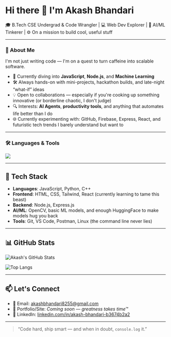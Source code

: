 # Hi there 👋 I'm Akash Bhandari

🎓 B.Tech CSE Undergrad & Code Wrangler | 💻 Web Dev Explorer | 🤖 AI/ML Tinkerer | ⚙️ On a mission to build cool, useful stuff

---

### 🚀 About Me

I'm not just writing code — I'm on a quest to turn caffeine into scalable software.

- 🌱 Currently diving into **JavaScript**, **Node.js**, and **Machine Learning**
- 🛠️ Always hands-on with mini-projects, hackathon builds, and late-night “what-if” ideas
- 💡 Open to collaborations — especially if you're cooking up something innovative (or borderline chaotic, I don't judge)
- 🔍 Interests: **AI Agents**, **productivity tools**, and anything that automates life better than I do
- 🌐 Currently experimenting with: GitHub, Firebase, Express, React, and futuristic tech trends I barely understand but want to

---

### 🛠️ Languages & Tools
<p>
  <img src="https://skillicons.dev/icons?i=js,nodejs,express,react,py,html,css,github,firebase,arduino" />
</p>

---

## 🧠 Tech Stack

- **Languages**: JavaScript, Python, C++
- **Frontend**: HTML, CSS, Tailwind, React (currently learning to tame this beast)
- **Backend**: Node.js, Express.js
- **AI/ML**: OpenCV, basic ML models, and enough HuggingFace to make models hug you back
- **Tools**: Git, VS Code, Postman, Linux (the command line never lies)

---

## 📊 GitHub Stats

![Akash's GitHub Stats](https://github-readme-stats.vercel.app/api?username=akashbhandari&show_icons=true&theme=radical)

![Top Langs](https://github-readme-stats.vercel.app/api/top-langs/?username=akashbhandari&layout=compact&theme=radical)

---

## 📫 Let's Connect

- 📧 Email: akashbhandari8255@gmail.com  
- 🌱 Portfolio/Site: *Coming soon — greatness takes time™*  
- 💬 LinkedIn: [linkedin.com/in/akash-bhandari-b3674b2a2](https://www.linkedin.com/in/akash-bhandari-b3674b2a2)

---

> “Code hard, ship smart — and when in doubt, `console.log` it.”

